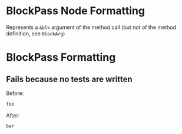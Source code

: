 <!-- BEGIN_AUTOGENERATED -->
# BlockPass Node Formatting

Represents a `&blk` argument of the method call (but not of the method definition, see `BlockArg`)
<!-- END_AUTOGENERATED -->
# BlockPass Formatting

## Fails because no tests are written

Before:
```ruby
foo
```

After:
```ruby
bar
```
